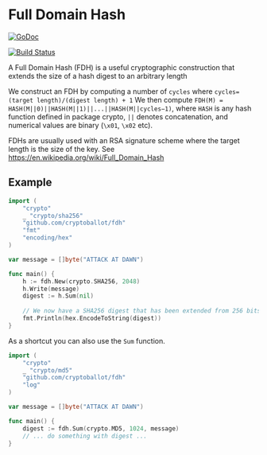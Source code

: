 Full Domain Hash
================

[![GoDoc](https://godoc.org/github.com/cryptoballot/fdh?status.svg)](https://godoc.org/github.com/cryptoballot/fdh)

[![Build Status](https://travis-ci.org/cryptoballot/fdh.svg?branch=master)](https://travis-ci.org/cryptoballot/fdh)

A Full Domain Hash (FDH) is a useful cryptographic construction that extends the size of a hash digest to an arbitrary length

We construct an FDH by computing a number of `cycles` where `cycles=(target length)/(digest length) + 1`
We then compute `FDH(M) = HASH(M||0)||HASH(M||1)||...||HASH(M||cycles−1)`, where `HASH` is any hash function defined in package crypto,  `||` denotes concatenation, and numerical values are binary (`\x01`, `\x02` etc). 

FDHs are usually used with an RSA signature scheme where the target length is the size of the key. See https://en.wikipedia.org/wiki/Full_Domain_Hash

## Example
```go
import (
	"crypto"
	_ "crypto/sha256"
	"github.com/cryptoballot/fdh"
	"fmt"
	"encoding/hex"
)

var message = []byte("ATTACK AT DAWN")

func main() {
	h := fdh.New(crypto.SHA256, 2048)
	h.Write(message)
	digest := h.Sum(nil)
	
	// We now have a SHA256 digest that has been extended from 256 bits to 2048 bits.
	fmt.Println(hex.EncodeToString(digest))
}
```

As a shortcut you can also use the `Sum` function.

```go
import (
	"crypto"
	_ "crypto/md5"
	"github.com/cryptoballot/fdh"
	"log"
)

var message = []byte("ATTACK AT DAWN")

func main() {
	digest := fdh.Sum(crypto.MD5, 1024, message)
	// ... do something with digest ...
}
```
